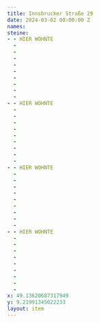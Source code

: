 ```yaml
---
title: Innsbrucker Straße 29
date: 2024-03-02 00:00:00 Z
names: 
steine:
- - HIER WOHNTE
  - 
  - 
  - 
  - 
  - 
  - 
  - 
  - 
  - 
- - HIER WOHNTE
  - 
  - 
  - 
  - 
  -  
  - 
  - 
  - 
  - 
- - HIER WOHNTE
  - 
  - 
  - 
  - 
  - 
  - 
  - 
  - 
  - 
- - HIER WOHNTE
  - 
  - 
  - 
  - 
  - 
  - 
  - 
  - 
  - 
x: 49.13620687317949
y: 9.21991345022233
layout: item
---
```


